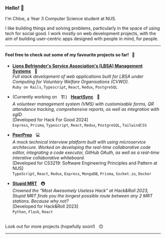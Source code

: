 ### Hello! 👋

I'm Chloe, a Year 3 Computer Science student at NUS.

I like building things and solving problems, particularly in the space of using tech for social good. I work mostly on web development projects, with the aim of building user-centric apps designed with people in mind, for people.

---

#### Feel free to check out some of my favourite projects so far! &nbsp; 👀

- **[Lions Befriender's Service Association's (LBSA) Management Systems](https://www.comp.nus.edu.sg/~vwo/projects/2023-lbsa.html)** &nbsp; 🦁 \
  <i>Full stack development of web applications built for LBSA under Computing for Voluntary Welfare Organisations (CVWO).</i>\
  `Ruby on Rails`, `Typescript`, `React`, `Redux`, `PostgreSQL`

- (Currently working on &nbsp; 🏗️) &nbsp; **[HeartSync](https://github.com/seelengxd/h4g-2024)** &nbsp; 🫶 \
  <i>A volunteer management system (VMS) with customisable forms, QR attendance tracking, comprehensive reports, as well as integration with sgID.</i>\
  [Developed for Hack For Good 2024]\
  `Express`, `Prisma`, `Typescript`, `React`, `Redux`, `PostgreSQL`, `TailwindCSS`

- **[PeerPrep](https://github.com/CS3219-AY2324S1/ay2324s1-course-assessment-g17)** &nbsp; 💻 \
  <i>A mock technical interview platform built with using microservice architecure. Worked on developing the real-time collaborative code editor, integrating a code executor, GitHub OAuth, as well as a real-time interative collaborative whiteboard.</i>\
  [Developed for CS3219: Software Engineering Principles and Pattern at NUS]\
  `TypeScript`, `React`, `Redux`, `Express`, `MongoDB`, `Prisma`, `Socket.io`, `Docker`

- **[Stupid MRT](https://github.com/chloeelim/longestmrt)** &nbsp; 🚇\
  <i>Crowned the "Most Awesomely Useless Hack" at Hack&Roll 2023, Stupid MRT finds you the longest possible route between any 2 MRT stations. Because why not?</i>\
  [Developed for Hack&Roll 2023]\
  `Python`, `Flask`, `React`

<br/>
Look out for more projects (hopefully soon!) &nbsp; 🙃

---
